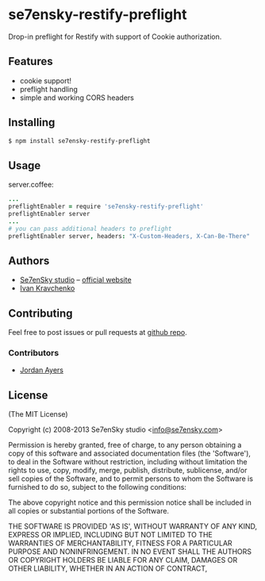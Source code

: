 se7ensky-restify-preflight
==========================

Drop-in preflight for Restify with support of Cookie authorization.

Features
--------
- cookie support!
- preflight handling
- simple and working CORS headers

Installing
----------
```bash
$ npm install se7ensky-restify-preflight
```

Usage
-----
server.coffee:
```coffee
...
preflightEnabler = require 'se7ensky-restify-preflight'
preflightEnabler server
...
# you can pass additional headers to preflight
preflightEnabler server, headers: "X-Custom-Headers, X-Can-Be-There"
```

Authors
-------

  - [Se7enSky studio](http://github.com/Se7enSky) – [official website](http://www.se7ensky.com/)
  - [Ivan Kravchenko](http://github.com/krava)

Contributing
------------
Feel free to post issues or pull requests at [github repo](https://github.com/Se7enSky/se7ensky-restify-preflight).

### Contributors
 - [Jordan Ayers](https://github.com/jordan-ayers)

License
-------

(The MIT License)

Copyright (c) 2008-2013 Se7enSky studio &lt;info@se7ensky.com&gt;

Permission is hereby granted, free of charge, to any person obtaining
a copy of this software and associated documentation files (the
'Software'), to deal in the Software without restriction, including
without limitation the rights to use, copy, modify, merge, publish,
distribute, sublicense, and/or sell copies of the Software, and to
permit persons to whom the Software is furnished to do so, subject to
the following conditions:

The above copyright notice and this permission notice shall be
included in all copies or substantial portions of the Software.

THE SOFTWARE IS PROVIDED 'AS IS', WITHOUT WARRANTY OF ANY KIND,
EXPRESS OR IMPLIED, INCLUDING BUT NOT LIMITED TO THE WARRANTIES OF
MERCHANTABILITY, FITNESS FOR A PARTICULAR PURPOSE AND NONINFRINGEMENT.
IN NO EVENT SHALL THE AUTHORS OR COPYRIGHT HOLDERS BE LIABLE FOR ANY
CLAIM, DAMAGES OR OTHER LIABILITY, WHETHER IN AN ACTION OF CONTRACT,
